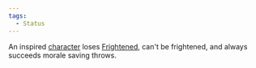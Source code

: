 ```yaml
---  
tags:  
  - Status  
---  
```

An inspired [character](./Character.md) loses [Frightened](./Frightened.md), can't be frightened, and always succeeds morale saving throws.